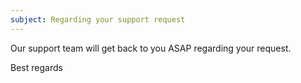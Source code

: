 ```yaml
---
subject: Regarding your support request
---
```

Our support team will get back to you ASAP regarding your request.

Best regards
